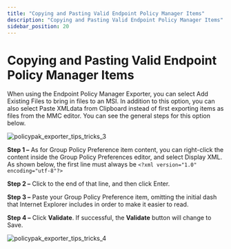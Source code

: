 ```yaml
---
title: "Copying and Pasting Valid Endpoint Policy Manager Items"
description: "Copying and Pasting Valid Endpoint Policy Manager Items"
sidebar_position: 20
---
```


# Copying and Pasting Valid Endpoint Policy Manager Items

When using the Endpoint Policy Manager Exporter, you can select Add Existing Files to bring in files
to an MSI. In addition to this option, you can also select Paste XMLdata from Clipboard instead of
first exporting items as files from the MMC editor. You can see the general steps for this option
below.

![policypak_exporter_tips_tricks_3](/images/endpointpolicymanager/mdm/tips/endpointpolicymanager_exporter_tips_tricks_3.webp)

**Step 1 –** As for Group Policy Preference item content, you can right-click the content inside the
Group Policy Preferences editor, and select Display XML. As shown below, the first line must always
be `<?xml version="1.0" encoding="utf-8"?>`

**Step 2 –** Click to the end of that line, and then click Enter.

**Step 3 –** Paste your Group Policy Preference item, omitting the initial dash that Internet
Explorer includes in order to make it easier to read.

**Step 4 –** Click **Validate**. If successful, the **Validate** button will change to Save.

![policypak_exporter_tips_tricks_4](/images/endpointpolicymanager/mdm/tips/endpointpolicymanager_exporter_tips_tricks_4.webp)
